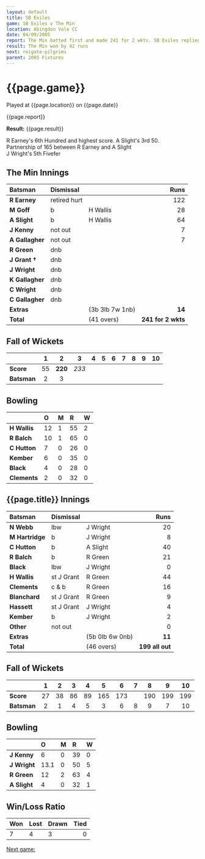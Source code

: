```yaml
---
layout: default
title: SB Exiles
game: SB Exiles v The Min
location: Abingdon Vale CC
date: 04/09/2005
report: The Min batted first and made 241 for 2 wkts. SB Exiles replied with 199 all out
result: The Min won by 42 runs
next: reigate-pilgrims
parent: 2005 Fixtures
---
```


# {{page.game}}

Played at {{page.location}} on {{page.date}}

{{page.report}}

**Result:** {{page.result}}

R Earney's 6th Hundred and highest score. A Slight's 3rd 50.<br />
Partnership of 165 between R Earney and A Slight<br />
J Wright's 5th Fivefer

## The Min Innings

| Batsman | Dismissal |  | Runs |
|:---|:---|---|---:|
| **R Earney** | retired hurt |  | 122 |
| **M Goff** | b | H Wallis | 28 |
| **A Slight** | b | H Wallis | 64 |
| **J Kenny** | not out |  | 7 |
| **A Gallagher** | not out |  | 7 |
| **R Green** | dnb |  |  |
| **J Grant &#8224;** | dnb |  |  |
| **J Wright** | dnb |  |  |
| **K Gallagher** | dnb |  |  |
| **C Wright** | dnb |  |  |
| **C Gallagher** | dnb |  |  |
| **Extras** | | (3b 3lb 7w 1nb) | **14** |
| **Total** | | (41 overs) | **241 for 2 wkts** |

## Fall of Wickets

| | 1 | 2 | 3 | 4 | 5 | 6 | 7 | 8 | 9 | 10 |
|---|:---:|:---:|:---:|:---:|:---:|:---:|:---:|:---:|:---:|:---:|
| **Score** | 55 | **220** | *233* |  |  |  |  |  |  |  |
| **Batsman** | 2 | 3 |  |  |  |  |  |  |  |  |

## Bowling

| | O | M | R | W |
|---|:---|:---|:---|:---|
| **H Wallis** | 12 | 1 | 55 | 2 |
| **R Balch** | 10 | 1 | 65 | 0 |
| **C Hutton** | 7 | 0 | 26 | 0 |
| **Kember** | 6 | 0 | 35 | 0 |
| **Black** | 4 | 0 | 28 | 0 |
| **Clements** | 2 | 0 | 32 | 0 |

## {{page.title}} Innings

| Batsman | Dismissal |  | Runs |
|:---|:---|---|---:|
| **N Webb** | lbw | J Wright | 20 |
| **M Hartridge** | b | J Wright | 8 |
| **C Hutton** | b | A Slight | 40 |
| **R Balch** | b | R Green | 21 |
| **Black** | lbw | J Wright | 0 |
| **H Wallis** | st J Grant | R Green | 44 |
| **Clements** | c & b | R Green | 16 |
| **Blanchard** | st J Grant | R Green | 9 |
| **Hassett** | st J Grant | J Wright | 4 |
| **Kember** | b |  J Wright| 2 |
| **Other** | not out |  | 0 |
| **Extras** | | (5b 0lb 6w 0nb) | **11** |
| **Total** | | (46 overs) | **199 all out** |

## Fall of Wickets

| | 1 | 2 | 3 | 4 | 5 | 6 | 7 | 8 | 9 | 10 |
|---|:---:|:---:|:---:|:---:|:---:|:---:|:---:|:---:|:---:|:---:|
| **Score** | 27 | 38 | 86 | 89 | 165 | 173 |  | 190 | 199 | 199 |
| **Batsman** | 2 | 1 | 4 | 5 | 3 | 6 | 8 | 9 | 7 | 10 |

## Bowling

| | O | M | R | W |
|---|:---|:---|:---|:---|
| **J Kenny** | 6 | 0 | 39 | 0 |
| **J Wright** | 13.1 | 0 | 50 | 5 |
| **R Green** | 12 | 2 | 63 | 4 |
| **A Slight** | 4 | 0 | 32 | 1 |

## Win/Loss Ratio

| Won | Lost | Drawn | Tied |
|:---|:---|:---|---:|
| 7 | 4 | 3 | 0 |

[Next game:]({{page.next}})
